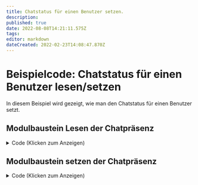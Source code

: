 ```yaml
---
title: Chatstatus für einen Benutzer setzen.
description: 
published: true
date: 2022-08-08T14:21:11.575Z
tags: 
editor: markdown
dateCreated: 2022-02-23T14:08:47.870Z
---
```


# Beispielcode: Chatstatus für einen Benutzer lesen/setzen

In diesem Beispiel wird gezeigt, wie man den Chatstatus für einen Benutzer setzt.

## Modulbaustein Lesen der Chatpräsenz

<details>
  <summary>Code (Klicken zum Anzeigen)</summary>
  
`package si.module.examples.chatpresence;

import org.apache.commons.logging.Log;
import de.starface.bo.BusinessObjects;
import de.starface.core.component.StarfaceComponentProvider;
import de.starface.integration.uci.java.v30.types.UserState;
import de.vertico.starface.module.core.model.VariableType;
import de.vertico.starface.module.core.model.Visibility;
import de.vertico.starface.module.core.runtime.IBaseExecutable;
import de.vertico.starface.module.core.runtime.IRuntimeEnvironment;
import de.vertico.starface.module.core.runtime.annotations.Function;
import de.vertico.starface.module.core.runtime.annotations.InputVar;
import de.vertico.starface.module.core.runtime.annotations.OutputVar;

@Function(visibility=Visibility.Private, rookieFunction=false, description="Get the User's Chatpresence")
public class GetUserPresence implements IBaseExecutable
{
//##########################################################################################

  @InputVar(label="AccountID", description="The STARFACE_USER to do this action for",type=VariableType.STARFACE_USER)
  public int AccountID=0;

  @OutputVar(label="ChatPresence", description="The currently set chatpresence",type=VariableType.STRING)
  public String ChatPresence="";

  @OutputVar(label="ChatPresenceMessage", description="The currently set presencemessage possibleValues={AVAILABLE, AWAY, DO_NOT_DISTURB ,EXTENDED_AWAY, FREE_FOR_CHAT, UNAVAILABLE}",type=VariableType.STRING)
  public String ChatPresenceMessage="";

  @OutputVar(label="Success", description="If setting the status was sucessful",type=VariableType.BOOLEAN)
  public boolean Success=false;

    StarfaceComponentProvider componentProvider = StarfaceComponentProvider.getInstance();
    //##########################################################################################


  //###################      Code Execution      ############################
  @Override
  public void execute(IRuntimeEnvironment context) throws Exception
  {
    Log log  = context.getLog();
    //Fetch the Required Components
    BusinessObjects BO = (BusinessObjects)context.provider().fetch(BusinessObjects.class);

    UserState userState = BO.getUserStateBO().getUserState(AccountID); //Fetch the current UserState for the accountid
    if(userState == null) //If AccountID is invalid/user does not exist
    {
      log.error("User with AccountID: "+ AccountID+ " does not exist!");
      Success = false;
      return;
    }

    ChatPresence = userState.getChatPresence().toString(); //Read out ChatPresence to String
    ChatPresenceMessage = userState.getChatPresenceMessage(); //Red out ChatMessage

  }//END OF EXECUTION
}`
  
</details>

## Modulbaustein setzen der Chatpräsenz

<details>
  <summary>Code (Klicken zum Anzeigen)</summary>
  
`  package si.module.examples.chatpresence;

import org.apache.commons.logging.Log;
import de.starface.bo.BusinessObjects;
import de.starface.bo.events.NewUserStateEvent;
import de.starface.core.component.StarfaceComponentProvider;
import de.starface.core.component.events.StarfaceEventService;
import de.starface.integration.uci.java.v30.types.UserState;
import de.starface.integration.uci.java.v30.values.ChatPresence;
import de.vertico.starface.module.core.model.VariableType;
import de.vertico.starface.module.core.model.Visibility;
import de.vertico.starface.module.core.runtime.IBaseExecutable;
import de.vertico.starface.module.core.runtime.IRuntimeEnvironment;
import de.vertico.starface.module.core.runtime.annotations.Function;
import de.vertico.starface.module.core.runtime.annotations.InputVar;
import de.vertico.starface.module.core.runtime.annotations.OutputVar;

@Function(visibility=Visibility.Private, rookieFunction=false, description="Changes the User's Chatstate")
public class ChangeUserPresence implements IBaseExecutable
{
//##########################################################################################

  @InputVar(label="AccountID", description="The STARFACE_USER to do this action for",type=VariableType.STARFACE_USER)
  public int AccountID=0;

  @InputVar(label="Chatpresence", description="The new chatstate to set",type=VariableType.STRING, possibleValues={"AVAILABLE", "AWAY", "DO_NOT_DISTURB" ,"EXTENDED_AWAY", "FREE_FOR_CHAT", "UNAVAILABLE"}) //Creates a dropdown of predefined options
  public String Chatpresence="";

  @InputVar(label="Change presencetext", description="If the presencetext has to be changed as well",type=VariableType.BOOLEAN)
  public boolean ChangeText = false;

  @InputVar(label="ChatPresenceText", description="The new text to place",type=VariableType.STRING)
  public String ChatPresenceText="";

  @OutputVar(label="Success", description="If setting the status was sucessful",type=VariableType.BOOLEAN)
  public boolean Success=false;

    StarfaceComponentProvider componentProvider = StarfaceComponentProvider.getInstance();
    //##########################################################################################


  //###################      Code Execution      ############################
  @Override
  public void execute(IRuntimeEnvironment context) throws Exception
  {
    Log log  = context.getLog();
    //Fetch the Required Components
    BusinessObjects BO = (BusinessObjects)context.provider().fetch(BusinessObjects.class);
    StarfaceEventService ES = (StarfaceEventService)context.provider().fetch(StarfaceEventService.class);

    UserState userState = BO.getUserStateBO().getUserState(AccountID); //Fetch the current UserState for the accountid
    if(userState == null) //If AccountID is invalid/user does not exist
    {
      log.error("User with AccountID: "+ AccountID+ " does not exist!");
      Success = false;
      return;
    }
    userState.setChatPresence(ChatPresence.valueOf(Chatpresence)); //Set the Chatpresence of the user to the new presence selected from the dropdown
    if(ChangeText)
    {
      userState.setChatPresenceMessage(ChatPresenceText); //Set the new Chatstatustext
    }
    NewUserStateEvent Update = new NewUserStateEvent(AccountID, userState); //Create a NewUserState Event, so it can be published across all starface components
    ES.publish(Update, context.getLog()); //Fire the new Event

  }//END OF EXECUTION
}`
  
</details>